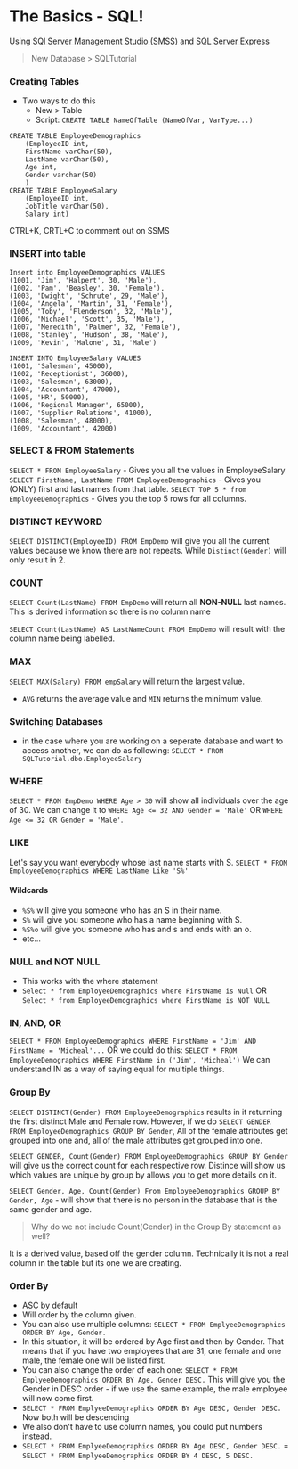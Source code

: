 # The Basics - SQL!
Using [SQl Server Management Studio (SMSS)](https://learn.microsoft.com/en-us/sql/ssms/download-sql-server-management-studio-ssms?view=sql-server-ver15) and [SQL Server Express](https://www.microsoft.com/en-us/sql-server/sql-server-downloads)

> New Database > SQLTutorial

### Creating Tables
- Two ways to do this
  - New > Table
  - Script:
    `CREATE TABLE NameOfTable (NameOfVar, VarType...)`

~~~
CREATE TABLE EmployeeDemographics
    (EmployeeID int,
    FirstName varChar(50),
    LastName varChar(50),
    Age int,
    Gender varchar(50)
    )
CREATE TABLE EmployeeSalary
    (EmployeeID int,
    JobTitle varChar(50),
    Salary int) 
~~~   

CTRL+K, CRTL+C to comment out on SSMS

### INSERT into table
~~~
Insert into EmployeeDemographics VALUES
(1001, 'Jim', 'Halpert', 30, 'Male'),
(1002, 'Pam', 'Beasley', 30, 'Female'),
(1003, 'Dwight', 'Schrute', 29, 'Male'),
(1004, 'Angela', 'Martin', 31, 'Female'),
(1005, 'Toby', 'Flenderson', 32, 'Male'),
(1006, 'Michael', 'Scott', 35, 'Male'),
(1007, 'Meredith', 'Palmer', 32, 'Female'),
(1008, 'Stanley', 'Hudson', 38, 'Male'),
(1009, 'Kevin', 'Malone', 31, 'Male')

INSERT INTO EmployeeSalary VALUES
(1001, 'Salesman', 45000),
(1002, 'Receptionist', 36000),
(1003, 'Salesman', 63000),
(1004, 'Accountant', 47000),
(1005, 'HR', 50000),
(1006, 'Regional Manager', 65000),
(1007, 'Supplier Relations', 41000),
(1008, 'Salesman', 48000),
(1009, 'Accountant', 42000)
~~~

### SELECT & FROM Statements

`SELECT * FROM EmployeeSalary` - Gives you all the values in EmployeeSalary
`SELECT FirstName, LastName FROM EmployeeDemographics` - Gives you (ONLY) first and last names from that table. 
`SELECT TOP 5 * from EmployeeDemographics` - Gives you the top 5 rows for all columns.

### DISTINCT KEYWORD
`SELECT DISTINCT(EmployeeID) FROM EmpDemo` will give you all the current values because we know there are not repeats. While `Distinct(Gender)` will only result in 2.

### COUNT 
`SELECT Count(LastName) FROM EmpDemo` 
will return all **NON-NULL** last names. 
This is derived information so there is no column name

`SELECT Count(LastName) AS LastNameCount FROM EmpDemo` will result with the column name being labelled. 

### MAX
`SELECT MAX(Salary) FROM empSalary` will return the largest value.
- `AVG` returns the average value and `MIN` returns the minimum value. 

### Switching Databases
- in the case where you are working on a seperate database and want to access another, we can do as following:
`SELECT * FROM SQLTutorial.dbo.EmployeeSalary`

### WHERE
`SELECT * FROM EmpDemo WHERE Age > 30` will show all individuals over the age of 30.
We can change it to `WHERE Age <= 32 AND Gender = 'Male'` OR `WHERE Age <= 32 OR Gender = 'Male'`.

### LIKE
Let's say you want everybody whose last name starts with S. 
`SELECT * FROM EmployeeDemographics WHERE LastName Like 'S%'`
#### Wildcards
- `%S%` will give you someone who has an S in their name.
- `S%` will give you someone who has a name beginning with S.
- `%S%o` will give you someone who has and s and ends with an o.
- etc...

### NULL and NOT NULL
- This works with the where statement
- `Select * from EmployeeDemographics where FirstName is Null` OR `Select * from EmployeeDemographics where FirstName is NOT NULL`


### IN, AND, OR
`SELECT * FROM EmployeeDemographics WHERE FirstName = 'Jim' AND FirstName = 'Micheal'...` 
OR we could do this:
`SELECT * FROM EmployeeDemographics WHERE FirstName in ('Jim', 'Micheal')`
We can understand IN as a way of saying equal for multiple things. 

### Group By
`SELECT DISTINCT(Gender) FROM EmployeeDemographics` results in it returning the first distinct Male and Female row. However, if we do `SELECT GENDER FROM EmployeeDemographics GROUP BY Gender`, All of the female attributes get grouped into one and, all of the male attributes get grouped into one. 

`SELECT GENDER, Count(Gender) FROM EmployeeDemographics GROUP BY Gender` will give us the correct count for each respective row. Distince will show us which values are unique by group by allows you to get more details on it.

`SELECT Gender, Age, Count(Gender) From EmployeeDemographics GROUP BY Gender, Age` - will show that there is no person in the database that is the same gender and age. 
> Why do we not include Count(Gender) in the Group By statement as well?

It is a derived value, based off the gender column. Technically it is not a real column in the table but its one we are creating.  

### Order By
- ASC by default 
- Will order by the column given.
- You can also use multiple columns: `SELECT * FROM EmplyeeDemographics ORDER BY Age, Gender.`
- In this situation, it will be ordered by Age first and then by Gender. That means that if you have two employees that are 31, one female and one male, the female one will be listed first. 
- You can also change the order of each one: `SELECT * FROM EmplyeeDemographics ORDER BY Age, Gender DESC.` This will give you the Gender in DESC order - if we use the same example, the male employee will now come first. 
- `SELECT * FROM EmplyeeDemographics ORDER BY Age DESC, Gender DESC.` Now both will be descending
- We also don't have to use column names, you could put numbers instead. 
- `SELECT * FROM EmplyeeDemographics ORDER BY Age DESC, Gender DESC.` = `SELECT * FROM EmplyeeDemographics ORDER BY 4 DESC, 5 DESC.`